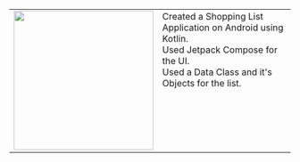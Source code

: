 <table>
  <tr>
    <td>
      <img src="https://github.com/splitmoong/ShoppingListApp/assets/77825583/6e760d15-88d8-4a6b-8f97-0c076633068c" width="250">
    </td>
    <td valign="top">
      Created a Shopping List Application on Android using Kotlin. <br>
      Used Jetpack Compose for the UI. <br>
      Used a Data Class and it's Objects for the list. <br>
    </td>
  </tr>
</table>
